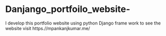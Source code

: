 # Danjango_portfoilo_website-
I develop this portfolio  website using python Django frame work  to see the website visit https.//mpankanjkumar.me/
